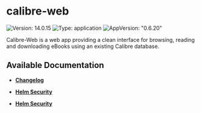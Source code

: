 # calibre-web

![Version: 14.0.15](https://img.shields.io/badge/Version-14.0.15-informational?style=flat-square) ![Type: application](https://img.shields.io/badge/Type-application-informational?style=flat-square) ![AppVersion: "0.6.20"](https://img.shields.io/badge/AppVersion-"0.6.20"-informational?style=flat-square)

Calibre-Web is a web app providing a clean interface for browsing, reading and downloading eBooks using an existing Calibre database.

## Available Documentation

- [**Changelog**](CHANGELOG)

- [**Helm Security**](container-security)

- [**Helm Security**](helm-security)

